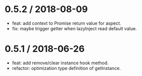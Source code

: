 
0.5.2 / 2018-08-09
==================

  * feat: add context to Promise return value for aspect.
  * fix: maybe trigger getter when lazyInject read default value.

0.5.1 / 2018-06-26
==================

  * feat: add remove/clear instance hook method.
  * refactor: optimization type definition of getInstance.
